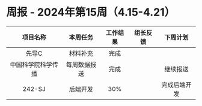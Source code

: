 
# 周报 - 2024年第15周（4.15-4.21）


|   项目名称    |  本周任务  | 工作结果 | 组长反馈 |  下周计划  |
| :-------: | :----: | :--: | :--: | :----: |
|    先导C    |  材料补充  |  完成  |      |        |
| 中国科学院科学传播 | 每周数据报送 |  完成  |      |  继续报送  |
|  242-SJ   |  后端开发  | 30%  |      | 完成后端开发 |


